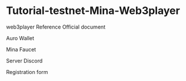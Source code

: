 # Tutorial-testnet-Mina-Web3player
web3player
Reference
Official document

Auro Wallet

Mina Faucet

Server Discord

Registration form
